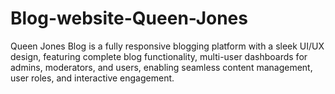 # Blog-website-Queen-Jones
Queen Jones Blog is a fully responsive blogging platform with a sleek UI/UX design, featuring complete blog functionality, multi-user dashboards for admins, moderators, and users, enabling seamless content management, user roles, and interactive engagement.
